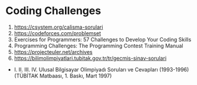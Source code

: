 # Coding Challenges
1) https://csystem.org/calisma-sorulari
2) https://codeforces.com/problemset
3) Exercises for Programmers: 57 Challenges to Develop Your Coding Skills
4) Programming Challenges: The Programming Contest Training Manual
5) https://projecteuler.net/archives
6) https://bilimolimpiyatlari.tubitak.gov.tr/tr/gecmis-sinav-sorulari
* I. II. III. IV. Ulusal Bilgisayar Olimpiyadı Soruları ve Cevapları (1993-1996) (TÜBİTAK Matbaası, 1. Baskı, Mart 1997)
